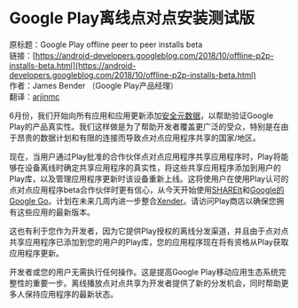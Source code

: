 # Google Play离线点对点安装测试版

原标题：Google Play offline peer to peer installs beta  
链接：[https://android-developers.googleblog.com/2018/10/offline-p2p-installs-beta.html](https://android-developers.googleblog.com/2018/10/offline-p2p-installs-beta.html)  
作者：James Bender （Google Play产品经理）  
翻译：[arjinmc](https://github.com/arjinmc)  

6月份，我们开始向所有应用和应用更新添加[安全元数据](https://android-developers.googleblog.com/2018/06/google-play-security-metadata-and.html)，以帮助验证Google Play的产品真实性。我们这样做是为了帮助开发者覆盖更广泛的受众，特别是在由于昂贵的数据计划和有限的连接而导致点对点应用程序共享的国家/地区。

现在，当用户通过Play批准的合作伙伴点对点应用程序共享应用程序时，Play将能够在设备离线时确定共享应用程序的真实性，将这些共享应用程序添加到用户的Play库，以及管理应用程序更新时该设备重新上线。这将使用户在使用Play认可的点对点应用程序beta合作伙伴时更有信心，从今天开始使用[SHAREIt](https://play.google.com/store/apps/details?id=com.lenovo.anyshare.gps&e=-EnableAppDetailsPageRedesign)和[Google的Google Go](https://play.google.com/store/apps/details?id=com.google.android.apps.nbu.files&e=-EnableAppDetailsPageRedesign)。计划在未来几周内进一步整合[Xender](https://play.google.com/store/apps/details?id=cn.xender&e=-EnableAppDetailsPageRedesign)。请访问Play商店以确保您拥有这些应用的最新版本。

这也有利于您作为开发者，因为它提供Play授权的离线分发渠道，并且由于点对点共享应用程序已添加到您的用户的Play库，您的应用程序现在将有资格从Play获取应用程序更新。

开发者或您的用户无需执行任何操作。这是提高Google Play移动应用生态系统完整性的重要一步。离线播放点对点共享为开发者提供了新的分发机会，同时帮助更多人保持应用程序的最新状态。